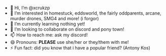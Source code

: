 - 👋 Hi, I’m @xcrukzp
- 👀 I’m interested in homestuck, eddsworld, the fairly oddparents, arcane, murder drones, SMG4 and more! (i forgor)
- 🌱 I’m currently learning nothing yet!
- 💞️ I’m looking to collaborate on discord and pony town!
- 📫 How to reach me: ask my discord!
- 😄 Pronouns: **PLEASE** use she/her or they/them with me!
- ⚡ Fun fact: did you know that i have a popular friend? (Antony Kos)

<!---
xcrukzp/xcrukzp is a ✨ special ✨ repository because its `README.md` (this file) appears on your GitHub profile.
You can click the Preview link to take a look at your changes.
--->
